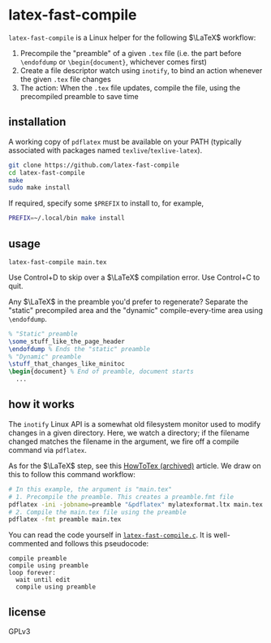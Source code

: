 # latex-fast-compile

`latex-fast-compile` is a Linux helper for the following $\LaTeX$ workflow:

1. Precompile the "preamble" of a given `.tex` file (i.e. the part before `\endofdump` or `\begin{document}`, whichever comes first)
2. Create a file descriptor watch using `inotify`, to bind an action whenever the given `.tex` file changes
3. The action: When the `.tex` file updates, compile the file, using the precompiled preamble to save time

## installation

A working copy of `pdflatex` must be available on your PATH (typically associated with packages named `texlive`/`texlive-latex`).

```bash
git clone https://github.com/latex-fast-compile
cd latex-fast-compile
make
sudo make install
```

If required, specify some `$PREFIX` to install to, for example,

```bash
PREFIX=~/.local/bin make install
```

## usage

```
latex-fast-compile main.tex
```

Use Control+D to skip over a $\LaTeX$ compilation error. Use Control+C to quit.

Any $\LaTeX$ in the preamble you'd prefer to regenerate? Separate
the "static" precompiled area and the "dynamic" compile-every-time area
using `\endofdump`.

```latex
% "Static" preamble
\some_stuff_like_the_page_header
\endofdump % Ends the "static" preamble
% "Dynamic" preamble
\stuff_that_changes_like_minitoc
\begin{document} % End of preamble, document starts
  ...
```

## how it works

The `inotify` Linux API is a somewhat old filesystem monitor
used to modify changes in a given directory. Here, we watch a
directory; if the filename changed matches the filename in the
argument, we fire off a compile command via `pdflatex`.

As for the $\LaTeX$ step, see this
[HowToTex (archived)](https://web.archive.org/web/20120524232434/http://www.howtotex.com/tips-tricks/faster-latex-part-iv-use-a-precompiled-preamble/)
article. We draw on this to follow this command workflow:

```sh
# In this example, the argument is "main.tex"
# 1. Precompile the preamble. This creates a preamble.fmt file
pdflatex -ini -jobname=preamble "&pdflatex" mylatexformat.ltx main.tex
# 2. Compile the main.tex file using the preamble
pdflatex -fmt preamble main.tex
```

You can read the code yourself in [`latex-fast-compile.c`](./latex-fast-compile.c).
It is well-commented and follows this pseudocode:

```
compile preamble
compile using preamble
loop forever:
  wait until edit
  compile using preamble
```

## license

GPLv3

